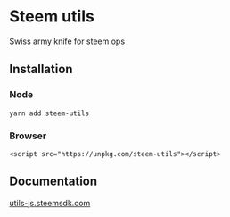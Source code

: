 # Steem utils

Swiss army knife for steem ops

## Installation

### Node

`yarn add steem-utils`

### Browser

`<script src="https://unpkg.com/steem-utils"></script>`

## Documentation

[utils-js.steemsdk.com](utils-js.steemsdk.com)
